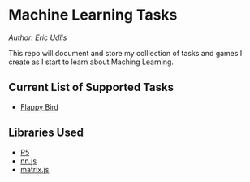# Machine Learning Tasks
*Author: Eric Udlis*

This repo will document and store my colllection of tasks and games I create as I start to learn about Maching Learning.

## Current List of Supported Tasks

- [Flappy Bird](/flappybird)

## Libraries Used

- [P5](https://p5js.org/)
- [nn.js](https://github.com/CodingTrain/Toy-Neural-Network-JS/tree/master/lib)
- [matrix.js](https://github.com/CodingTrain/Toy-Neural-Network-JS/tree/master/lib)
